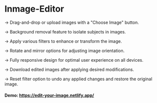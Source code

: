# Inmage-Editor

-> Drag-and-drop or upload images with a "Choose Image" button.

-> Background removal feature to isolate subjects in images.

-> Apply various filters to enhance or transform the image.

-> Rotate and mirror options for adjusting image orientation.

-> Fully responsive design for optimal user experience on all devices.

-> Download edited images after applying desired modifications.

-> Reset filter option to undo any applied changes and restore the original image.


#### Demo: https://edit-your-image.netlify.app/
